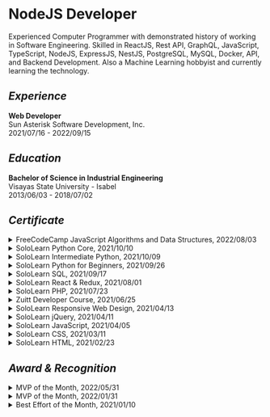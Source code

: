 # NodeJS Developer
Experienced Computer Programmer with demonstrated history of working in Software Engineering. Skilled in ReactJS, Rest API, GraphQL, JavaScript, TypeScript, NodeJS, ExpressJS, NestJS, PostgreSQL, MySQL, Docker, API, and Backend Development. Also a Machine Learning hobbyist and currently learning the technology.

## _Experience_
**Web Developer** <br />
Sun Asterisk Software Development, Inc. <br /> 
2021/07/16 - 2022/09/15

## _Education_
**Bachelor of Science in Industrial Engineering** <br />
Visayas State University - Isabel <br />
2013/06/03 - 2018/07/02 

## _Certificate_
<details>
<summary>FreeCodeCamp JavaScript Algorithms and Data Structures, 2022/08/03</summary>
https://www.freecodecamp.org/certification/kentlouisetonino/javascript-algorithms-and-data-structures
</details>

<details>
<summary>SoloLearn Python Core, 2021/10/10</summary>
https://www.sololearn.com/certificates/CT-UOJ7MU3L
</details>

<details>
<summary>SoloLearn Intermediate Python, 2021/10/09</summary>
https://www.sololearn.com/certificates/CT-LINAPDZ2
</details>

<details>
<summary>SoloLearn Python for Beginners, 2021/09/26</summary>
https://www.sololearn.com/certificates/CT-THPHVBQX
</details>

<details>
<summary>SoloLearn SQL, 2021/09/17</summary>
https://www.sololearn.com/certificates/CT-OYPTHJVE
</details>

<details>
<summary>SoloLearn React & Redux, 2021/08/01</summary>
https://www.sololearn.com/certificates/CT-BDZB6GLV
</details>

<details>
<summary>SoloLearn PHP, 2021/07/23</summary>
https://www.sololearn.com/certificates/CT-K6KUNZPR
</details>

<details>
<summary>Zuitt Developer Course, 2021/06/25</summary>
https://share.zertify.zuitt.co/certificate/f34711fa-603a-437f-8869-77067de5f7fd/
</details>

<details>
<summary>SoloLearn Responsive Web Design, 2021/04/13</summary>
https://www.sololearn.com/certificates/CT-7IGP6UKW
</details>

<details>
<summary>SoloLearn jQuery, 2021/04/11</summary>
https://www.sololearn.com/certificates/CT-DUI5SMHW
</details>

<details>
<summary>SoloLearn JavaScript, 2021/04/05</summary>
https://www.sololearn.com/certificates/CT-TGX5B996
</details>

<details>
<summary>SoloLearn CSS, 2021/03/11</summary>
https://www.sololearn.com/certificates/CT-OZUWDTZB
</details>

<details>
<summary>SoloLearn HTML, 2021/02/23</summary>
https://www.sololearn.com/certificates/CT-MKBL8ITD
</details>

## _Award & Recognition_
<details>
<summary>MVP of the Month, 2022/05/31</summary>
https://drive.google.com/file/d/1WyKKVrJi48XCmbakvXTDLkKrbKq5DCbt/view?usp=sharing
</details>

<details>
<summary>MVP of the Month, 2022/01/31</summary>
https://drive.google.com/file/d/1_h991-mq964JwTuy9AIjDhuaC_mLOtd8/view?usp=sharing
</details>

<details>
<summary>Best Effort of the Month, 2021/01/10</summary>
https://drive.google.com/file/d/1eAUAjS90T_2Z-OLYWnuSWSEhSf9Zxxpd/view?usp=sharing
</details>
